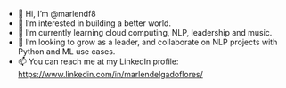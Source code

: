 - 👋 Hi, I’m @marlendf8
- 👀 I’m interested in building a better world.
- 🌱 I’m currently learning cloud computing, NLP, leadership and music.
- 💞️ I’m looking to grow as a leader, and collaborate on NLP projects with Python and ML use cases.
- 📫 You can reach me at my LinkedIn profile: https://www.linkedin.com/in/marlendelgadoflores/

<!---
marlendf8/marlendf8 is a ✨ special ✨ repository because its `README.md` (this file) appears on your GitHub profile.
You can click the Preview link to take a look at your changes.
--->
